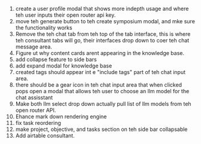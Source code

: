 1. create a user profile modal that shows more indepth usage and where teh user inputs their open router api key.
2. move teh generate button to teh create symposium modal, and mke sure the functionality works
3. Remove the teh chat tab from teh top of the tab interface, this is where teh consultant tabs will go, their interfaces drop down to coer teh chat message area. 
4. Figure ut why content cards arent appearing in the knowledge base. 
5. add collapse feature to side bars
6. add expand modal for knowledge base
7. created tags should appear int e "include tags" part of teh chat input area. 
8. there should be a gear icon in teh chat input area that when clicked pops open a modal that allows teh user to choose an llm model for the chat assisstant
9. Make both llm select drop down actually pull list of llm models from teh open router API.
10. Ehance mark down rendering engine
11. fix task reordering
12. make project, objective, and tasks section on teh side bar collapsable
13. Add airtable consultant.